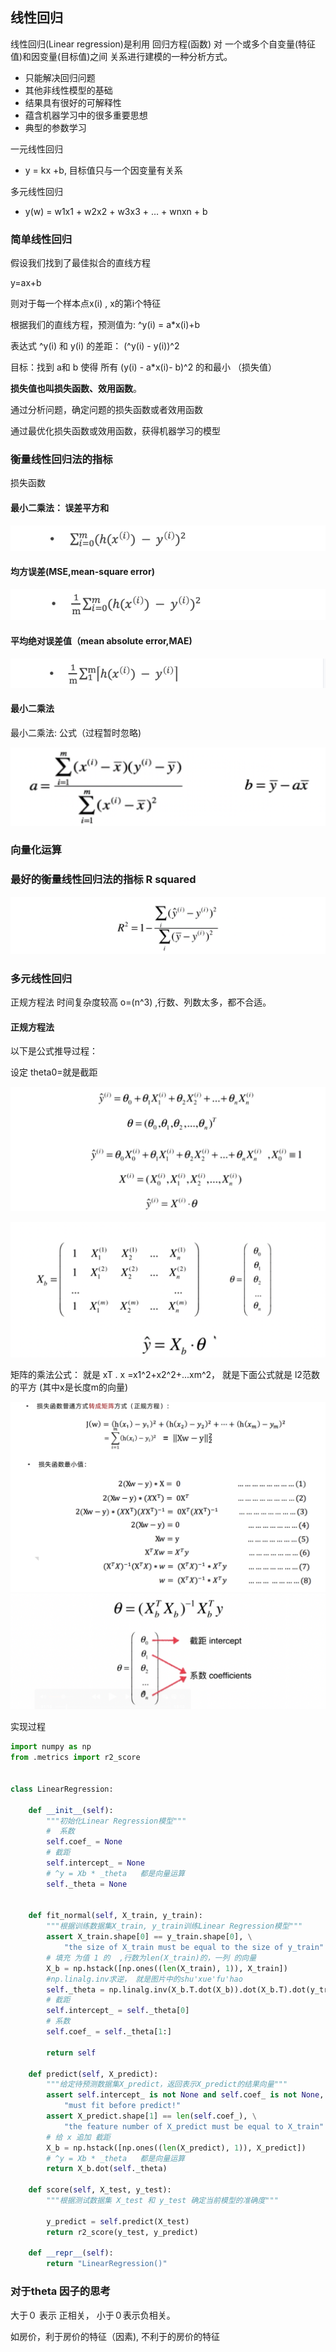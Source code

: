 ## 线性回归

线性回归(Linear regression)是利用 回归方程(函数) 对 一个或多个自变量(特征值)和因变量(目标值)之间 关系进行建模的一种分析方式。


- 只能解决回归问题
- 其他非线性模型的基础
- 结果具有很好的可解释性
- 蕴含机器学习中的很多重要思想
- 典型的参数学习


一元线性回归
- y = kx +b, 目标值只与一个因变量有关系

多元线性回归
- y(w) = w1x1 + w2x2 + w3x3 + … + wnxn + b



### 简单线性回归

假设我们找到了最佳拟合的直线方程

y=ax+b

则对于每一个样本点x(i) , x的第i个特征

根据我们的直线方程，预测值为: ^y(i) = a*x(i)+b

表达式 ^y(i) 和 y(i) 的差距： (^y(i) - y(i))^2

目标：找到 a和 b 使得 所有 (y(i) - a*x(i)- b)^2 的和最小 （损失值）


**损失值也叫损失函数、效用函数**。 

通过分析问题，确定问题的损失函数或者效用函数

通过最优化损失函数或效用函数，获得机器学习的模型

### 衡量线性回归法的指标

损失函数

#### 最小二乘法： 误差平方和

![](images/ml_22.png)


#### 均方误差(MSE,mean-square error)

![](images/ml_23.png)


#### 平均绝对误差值（mean absolute error,MAE)
![](images/ml_24.png)


#### 最小二乘法
最小二乘法: 公式（过程暂时忽略)

![](images/ml_03.png)


### 向量化运算



### 最好的衡量线性回归法的指标 R squared

![](images/ml_04.png)



### 多元线性回归

正规方程法 时间复杂度较高 o=(n^3) ,行数、列数太多，都不合适。 



#### 正规方程法

以下是公式推导过程：

设定 theta0=就是截距 

![](images/ml_06.png)

![](images/ml_07.png)



矩阵的乘法公式： 就是 xT . x    =x1^2+x2^2+...xm^2， 就是下面公式就是 l2范数的平方 (其中x是长度m的向量)

![](images/ml_05.png)
![](images/ml_10.png)





实现过程
```python
import numpy as np
from .metrics import r2_score


class LinearRegression:

    def __init__(self):
        """初始化Linear Regression模型"""
        #  系数
        self.coef_ = None
        # 截距
        self.intercept_ = None
        # ^y = Xb * _theta   都是向量运算
        self._theta = None


    def fit_normal(self, X_train, y_train):
        """根据训练数据集X_train, y_train训练Linear Regression模型"""
        assert X_train.shape[0] == y_train.shape[0], \
            "the size of X_train must be equal to the size of y_train"
        # 填充 为值 1 的  ,行数为len(X_train)的，一列 的向量
        X_b = np.hstack([np.ones((len(X_train), 1)), X_train])
        #np.linalg.inv求逆， 就是图片中的shu'xue'fu'hao
        self._theta = np.linalg.inv(X_b.T.dot(X_b)).dot(X_b.T).dot(y_train)
        # 截距
        self.intercept_ = self._theta[0]
        # 系数
        self.coef_ = self._theta[1:]

        return self

    def predict(self, X_predict):
        """给定待预测数据集X_predict，返回表示X_predict的结果向量"""
        assert self.intercept_ is not None and self.coef_ is not None, \
            "must fit before predict!"
        assert X_predict.shape[1] == len(self.coef_), \
            "the feature number of X_predict must be equal to X_train"
        # 给 x 追加 截距
        X_b = np.hstack([np.ones((len(X_predict), 1)), X_predict])
        # ^y = Xb * _theta   都是向量运算
        return X_b.dot(self._theta)

    def score(self, X_test, y_test):
        """根据测试数据集 X_test 和 y_test 确定当前模型的准确度"""

        y_predict = self.predict(X_test)
        return r2_score(y_test, y_predict)

    def __repr__(self):
        return "LinearRegression()"

```


### 对于theta 因子的思考

大于０ 表示 正相关， 小于０表示负相关。 

如房价，利于房价的特征（因素), 不利于的房价的特征
